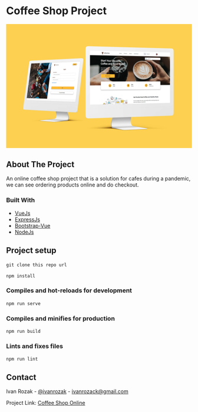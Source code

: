 # Coffee Shop Project

![alt text](https://github.com/ivanrozak/Coffee-Shop_Vuemmerce/blob/main/src/assets/img/product/coffeeshop.jpg)

## About The Project
An online coffee shop project that is a solution for cafes during a pandemic, we can see ordering products online and do checkout.

### Built With

* [VueJs](https://vuejs.org/)
* [ExpressJs](https://expressjs.com/)
* [Bootstrap-Vue](https://bootstrap-vue.org/)
* [NodeJs](https://nodejs.org/)

## Project setup
```
git clone this repo url
```
```
npm install
```

### Compiles and hot-reloads for development
```
npm run serve
```

### Compiles and minifies for production
```
npm run build
```

### Lints and fixes files
```
npm run lint
```

## Contact

Ivan Rozak - [@ivanrozak](https://instagram.com/ivanrozak) - ivanrozack@gmail.com

Project Link: [Coffee Shop Online](https://lacoffee.netlify.app)
